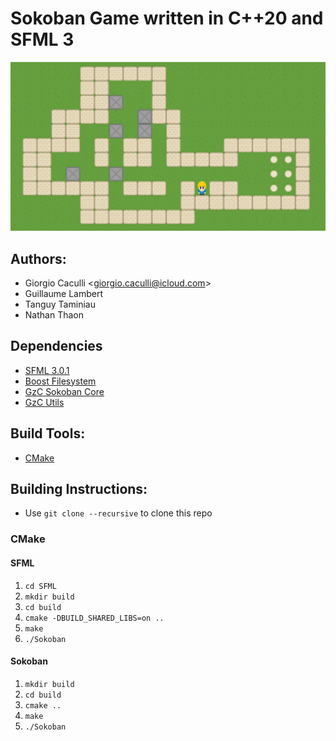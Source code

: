 # Sokoban Game written in C++20 and SFML 3

![GAME](doc/finalsprint/pictures/jeu.png "jeu.png")

## Authors:
- Giorgio Caculli <[giorgio.caculli@icloud.com](mailto:giorgio.caculli@icloud.com)>
- Guillaume Lambert
- Tanguy Taminiau
- Nathan Thaon

## Dependencies
- [SFML 3.0.1](https://www.sfml-dev.org/)
- [Boost Filesystem](https://www.boost.org/doc/libs/1_89_0/libs/filesystem/doc/index.htm)
- [GzC Sokoban Core](https://www.gitlab.com/GiorgioCaculli/Sokoban-Cpp)
- [GzC Utils](https://www.gitlab.com/GiorgioCaculli/Util-Cpp)

## Build Tools:
- [CMake](https://cmake.org/)

## Building Instructions:

- Use `git clone --recursive` to clone this repo

### CMake

#### SFML
1. `cd SFML`
2. `mkdir build`
3. `cd build`
4. `cmake -DBUILD_SHARED_LIBS=on ..`
5. `make`
6. `./Sokoban`

#### Sokoban
1. `mkdir build`
2. `cd build`
3. `cmake ..`
4. `make`
5. `./Sokoban`
